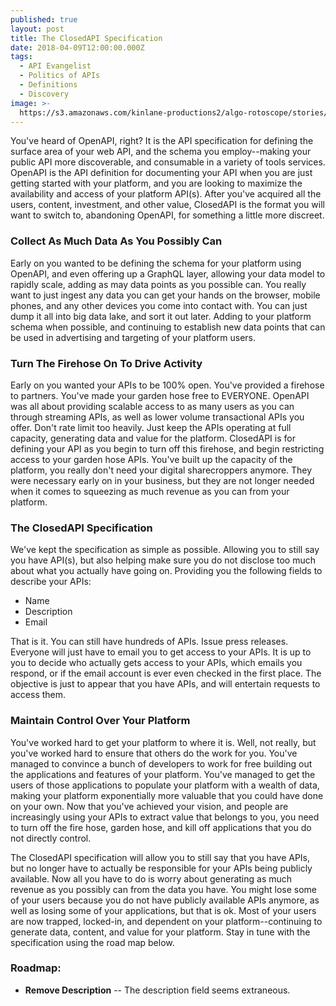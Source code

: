 ```yaml
---
published: true
layout: post
title: The ClosedAPI Specification
date: 2018-04-09T12:00:00.000Z
tags:
  - API Evangelist
  - Politics of APIs
  - Definitions
  - Discovery
image: >-
  https://s3.amazonaws.com/kinlane-productions2/algo-rotoscope/stories/fence_ww2_dresden.jpg
---
```

<p></p>You've heard of OpenAPI, right? It is the API specification for defining the surface area of your web API, and the schema you employ--making your public API more discoverable, and consumable in a variety of tools services. OpenAPI is the API definition for documenting your API when you are just getting started with your platform, and you are looking to maximize the availability and access of your platform API(s). After you've acquired all the users, content, investment, and other value, ClosedAPI is the format you will want to switch to, abandoning OpenAPI, for something a little more discreet.

### Collect As Much Data As You Possibly Can
Early on you wanted to be defining the schema for your platform using OpenAPI, and even offering up a GraphQL layer, allowing your data model to rapidly scale, adding as may data points as you possible can. You really want to just ingest any data you can get your hands on the browser, mobile phones, and any other devices you come into contact with. You can just dump it all into big data lake, and sort it out later. Adding to your platform schema when possible, and continuing to establish new data points that can be used in advertising and targeting of your platform users.

### Turn The Firehose On To Drive Activity
Early on you wanted your APIs to be 100% open. You've provided a firehose to partners. You've made your garden hose free to EVERYONE. OpenAPI was all about providing scalable access to as many users as you can through streaming APIs, as well as lower volume transactional APIs you offer. Don't rate limit too heavily. Just keep the APIs operating at full capacity, generating data and value for the platform. ClosedAPI is for defining your API as you begin to turn off this firehose, and begin restricting access to your garden hose APIs. You've built up the capacity of the platform, you really don't need your digital sharecroppers anymore. They were necessary early on in your business, but they are not longer needed when it comes to squeezing as much revenue as you can from your platform.

### The ClosedAPI Specification
We've kept the specification as simple as possible. Allowing you to still say you have API(s), but also helping make sure you do not disclose too much about what you actually have going on. Providing you the following fields to describe your APIs:

- Name
- Description
- Email

That is it. You can still have hundreds of APIs. Issue press releases. Everyone will just have to email you to get access to your APIs. It is up to you to decide who actually gets access to your APIs, which emails you respond, or if the email account is ever even checked in the first place. The objective is just to appear that you have APIs, and will entertain requests to access them.

### Maintain Control Over Your Platform
You've worked hard to get your platform to where it is. Well, not really, but you've worked hard to ensure that others do the work for you. You've managed to convince a bunch of developers to work for free building out the applications and features of your platform. You've managed to get the users of those applications to populate your platform with a wealth of data, making your platform exponentially more valuable that you could have done on your own. Now that you've achieved your vision, and people are increasingly using your APIs to extract value that belongs to you, you need to turn off the fire hose, garden hose, and kill off applications that you do not directly control.

The ClosedAPI specification will allow you to still say that you have APIs, but no longer have to actually be responsible for your APIs being publicly available. Now all you have to do is worry about generating as much revenue as you possibly can from the data you have. You might lose some of your users because you do not have publicly available APIs anymore, as well as losing some of your applications, but that is ok. Most of your users are now trapped, locked-in, and dependent on your platform--continuing to generate data, content, and value for your platform. Stay in tune with the specification using the road map below.

### Roadmap:

- **Remove Description** -- The description field seems extraneous.
